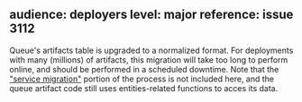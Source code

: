 audience: deployers
level: major
reference: issue 3112
---
Queue's artifacts table is upgraded to a normalized format. For deployments with
many (millions) of artifacts, this migration will take too long to perform
online, and should be performed in a scheduled downtime. Note that the ["service migration"](https://github.com/taskcluster/taskcluster/blob/master/dev-docs/postgres-phase-2-guidelines.md#service-migration) portion of the process is not included here, and the queue artifact code still uses entities-related functions to acces its data.
